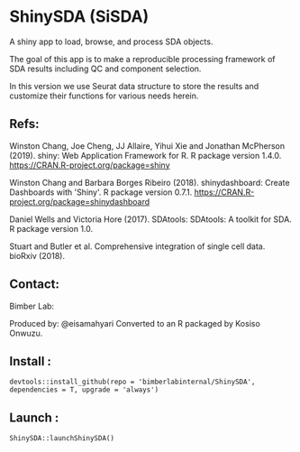 # ShinySDA (SiSDA)

A shiny app to load, browse, and process SDA objects. 

The goal of this app is to make a reproducible processing framework of SDA results including QC and component selection.

In this version we use Seurat data structure to store the results and customize their functions for various needs herein.




## Refs:

Winston Chang, Joe Cheng, JJ Allaire, Yihui Xie and Jonathan McPherson (2019). shiny: Web Application
  Framework for R. R package version 1.4.0. https://CRAN.R-project.org/package=shiny
  
Winston Chang and Barbara Borges Ribeiro (2018). shinydashboard: Create Dashboards with 'Shiny'. R
  package version 0.7.1. https://CRAN.R-project.org/package=shinydashboard
  
Daniel Wells and Victoria Hore (2017). SDAtools: SDAtools: A toolkit for SDA. R package version 1.0.

Stuart and Butler et al. Comprehensive integration of single cell data. bioRxiv (2018).


## Contact: 

Bimber Lab:

Produced by: @eisamahyari
Converted to an R packaged by Kosiso Onwuzu.


## Install : 


    devtools::install_github(repo = 'bimberlabinternal/ShinySDA', dependencies = T, upgrade = 'always')

## Launch : 

    ShinySDA::launchShinySDA()
  
 



